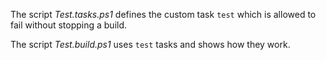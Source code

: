 
The script *Test.tasks.ps1* defines the custom task `test` which is allowed to
fail without stopping a build.

The script *Test.build.ps1* uses `test` tasks and shows how they work.
